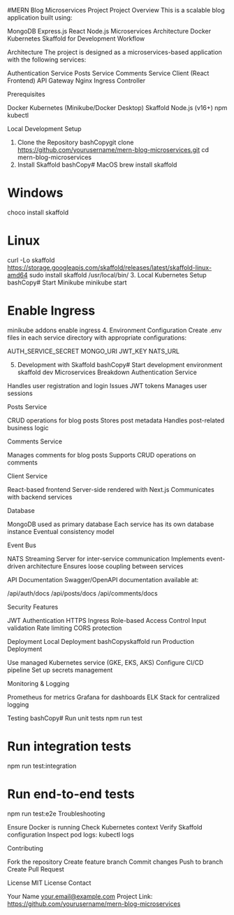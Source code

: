 #MERN Blog Microservices Project
Project Overview
This is a scalable blog application built using:

MongoDB
Express.js
React
Node.js
Microservices Architecture
Docker
Kubernetes
Skaffold for Development Workflow

Architecture
The project is designed as a microservices-based application with the following services:

Authentication Service
Posts Service
Comments Service
Client (React Frontend)
API Gateway
Nginx Ingress Controller

Prerequisites

Docker
Kubernetes (Minikube/Docker Desktop)
Skaffold
Node.js (v16+)
npm
kubectl

Local Development Setup
1. Clone the Repository
bashCopygit clone https://github.com/yourusername/mern-blog-microservices.git
cd mern-blog-microservices
2. Install Skaffold
bashCopy# MacOS
brew install skaffold

# Windows
choco install skaffold

# Linux
curl -Lo skaffold https://storage.googleapis.com/skaffold/releases/latest/skaffold-linux-amd64
sudo install skaffold /usr/local/bin/
3. Local Kubernetes Setup
bashCopy# Start Minikube
minikube start

# Enable Ingress
minikube addons enable ingress
4. Environment Configuration
Create .env files in each service directory with appropriate configurations:

AUTH_SERVICE_SECRET
MONGO_URI
JWT_KEY
NATS_URL

5. Development with Skaffold
bashCopy# Start development environment
skaffold dev
Microservices Breakdown
Authentication Service

Handles user registration and login
Issues JWT tokens
Manages user sessions

Posts Service

CRUD operations for blog posts
Stores post metadata
Handles post-related business logic

Comments Service

Manages comments for blog posts
Supports CRUD operations on comments

Client Service

React-based frontend
Server-side rendered with Next.js
Communicates with backend services

Database

MongoDB used as primary database
Each service has its own database instance
Eventual consistency model

Event Bus

NATS Streaming Server for inter-service communication
Implements event-driven architecture
Ensures loose coupling between services

API Documentation
Swagger/OpenAPI documentation available at:

/api/auth/docs
/api/posts/docs
/api/comments/docs

Security Features

JWT Authentication
HTTPS Ingress
Role-based Access Control
Input validation
Rate limiting
CORS protection

Deployment
Local Deployment
bashCopyskaffold run
Production Deployment

Use managed Kubernetes service (GKE, EKS, AKS)
Configure CI/CD pipeline
Set up secrets management

Monitoring & Logging

Prometheus for metrics
Grafana for dashboards
ELK Stack for centralized logging

Testing
bashCopy# Run unit tests
npm run test

# Run integration tests
npm run test:integration

# Run end-to-end tests
npm run test:e2e
Troubleshooting

Ensure Docker is running
Check Kubernetes context
Verify Skaffold configuration
Inspect pod logs: kubectl logs <pod-name>

Contributing

Fork the repository
Create feature branch
Commit changes
Push to branch
Create Pull Request

License
MIT License
Contact

Your Name
your.email@example.com
Project Link: https://github.com/yourusername/mern-blog-microservices
